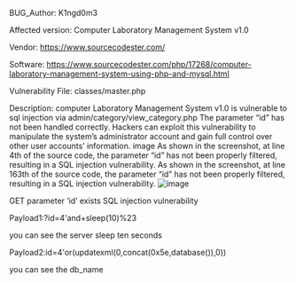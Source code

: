BUG_Author: K1ngd0m3

Affected version: Computer Laboratory Management System v1.0

Vendor: https://www.sourcecodester.com/

Software: https://www.sourcecodester.com/php/17268/computer-laboratory-management-system-using-php-and-mysql.html

Vulnerability File: classes/master.php

Description: computer Laboratory Management System v1.0 is vulnerable to sql injection via admin/category/view_category.php The parameter “id” has not been handled correctly. Hackers can exploit this vulnerability to manipulate the system’s administrator account and gain full control over other user accounts’ information. image As shown in the screenshot, at line 4th of the source code, the parameter “id” has not been properly filtered, resulting in a SQL injection vulnerability. As shown in the screenshot, at line 163th of the source code, the parameter “id” has not been properly filtered, resulting in a SQL injection vulnerability. 
![image](https://github.com/adminininin/blob/assets/136336674/c89998da-a940-4d39-b00f-03bbe2e1a80b)

GET parameter ‘id’ exists SQL injection vulnerability 

Payload1:?id=4'and+sleep(10)%23 

you can see the server sleep ten seconds

Payload2:id=4'or(updatexml(0,concat(0x5e,database()),0)) 

you can see the db_name
